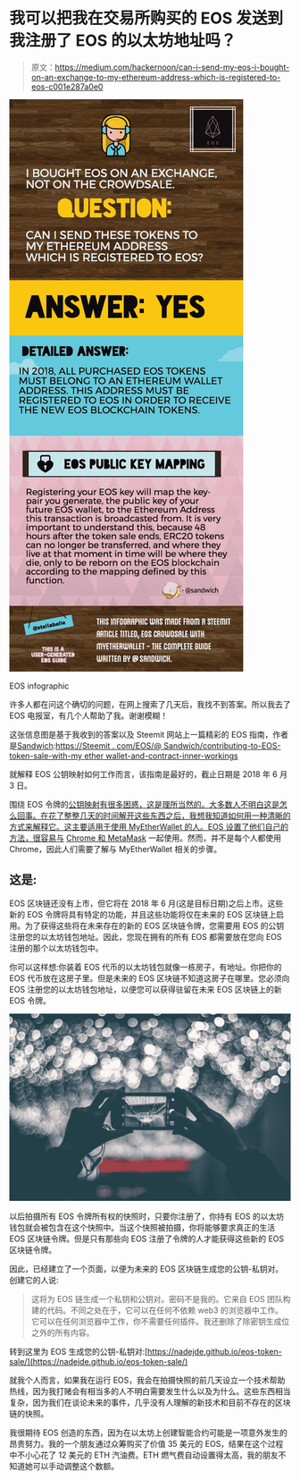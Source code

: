 # 我可以把我在交易所购买的 EOS 发送到我注册了 EOS 的以太坊地址吗？

> 原文：<https://medium.com/hackernoon/can-i-send-my-eos-i-bought-on-an-exchange-to-my-ethereum-address-which-is-registered-to-eos-c001e287a0e0>

![](img/135ed796c22b4faba74aebdd0c7deffa.png)

EOS infographic

许多人都在问这个确切的问题，在网上搜索了几天后，我找不到答案。所以我去了 EOS 电报室，有几个人帮助了我。谢谢模糊！

这张信息图是基于我收到的答案以及 Steemit 网站上一篇精彩的 EOS 指南，作者是[Sandwich](https://medium.com/u/2c23383cdd61?source=post_page-----c001e287a0e0--------------------------------):[https://Steemit . com/EOS/@ Sandwich/contributing-to-EOS-token-sale-with-my ether wallet-and-contract-inner-workings](https://steemit.com/eos/@sandwich/contributing-to-eos-token-sale-with-myetherwallet-and-contract-inner-workings)

就解释 EOS 公钥映射如何工作而言，该指南是最好的，截止日期是 2018 年 6 月 3 日。

围绕 EOS 令牌的[公钥映射有很多困惑，这是理所当然的。大多数人不明白这是怎么回事。在花了整整几天的时间解开这些东西之后，我想我知道如何用一种清晰的方式来解释它。这主要适用于使用 MyEtherWallet 的人。EOS 设置了他们自己的方法，很容易与](https://nadejde.github.io/eos-token-sale/) [Chrome 和 MetaMask](https://eos.io/) 一起使用。然而，并不是每个人都使用 Chrome，因此人们需要了解与 MyEtherWallet 相关的步骤。

## 这是:

EOS 区块链还没有上市，但它将在 2018 年 6 月(这是目标日期)之后上市。这些新的 EOS 令牌将具有特定的功能，并且这些功能将仅在未来的 EOS 区块链上启用。为了获得这些将在未来存在的新的 EOS 区块链令牌，您需要用 EOS 的公钥注册您的以太坊钱包地址。因此，您现在拥有的所有 EOS 都需要放在您向 EOS 注册的那个以太坊钱包中。

你可以这样想:你装着 EOS 代币的以太坊钱包就像一栋房子，有地址。你把你的 EOS 代币放在这房子里。但是未来的 EOS 区块链不知道这房子在哪里。您必须向 EOS 注册您的以太坊钱包地址，以便您可以获得驻留在未来 EOS 区块链上的新 EOS 令牌。

![](img/2ec0575fe4b9da86d038213047b192de.png)

以后拍摄所有 EOS 令牌所有权的快照时，只要你注册了，你持有 EOS 的以太坊钱包就会被包含在这个快照中。当这个快照被拍摄，你将能够要求真正的生活 EOS 区块链令牌。但是只有那些向 EOS 注册了令牌的人才能获得这些新的 EOS 区块链令牌。

因此，已经建立了一个页面，以便为未来的 EOS 区块链生成您的公钥-私钥对。创建它的人说:

> 这将为 EOS 链生成一个私钥和公钥对。密码不是我的。它来自 EOS 团队构建的代码。不同之处在于，它可以在任何不依赖 web3 的浏览器中工作。它可以在任何浏览器中工作，你不需要任何插件。我还删除了除密钥生成位之外的所有内容。

转到这里为 EOS 生成您的公钥-私钥对:[https://nadejde.github.io/eos-token-sale/](https://nadejde.github.io/eos-token-sale/)

就我个人而言，如果我在运行 EOS，我会在拍摄快照的前几天设立一个技术帮助热线，因为我打赌会有相当多的人不明白需要发生什么以及为什么。这些东西相当复杂，因为我们在谈论未来的事件，几乎没有人理解的新技术和目前不存在的区块链的快照。

我很期待 EOS 创造的东西，因为在以太坊上创建智能合约可能是一项意外发生的昂贵努力。我的一个朋友通过众筹购买了价值 35 美元的 EOS，结果在这个过程中不小心花了 12 美元的 ETH 汽油费。ETH 燃气费自动设置得太高，我的朋友不知道她可以手动调整这个数额。